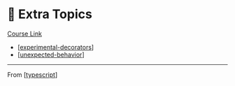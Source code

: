 # 🔵 Extra Topics
[Course Link]()

- [[experimental-decorators]]
- [[unexpected-behavior]]

----------------------------------------------------------------
From [[typescript]]

[//begin]: # "Autogenerated link references for markdown compatibility"
[experimental-decorators]: experimental-decorators "Experimental Decorators"
[unexpected-behavior]: unexpected-behavior "Unexpected Behavior"
[typescript]: ../typescript "TypeScript"
[//end]: # "Autogenerated link references"